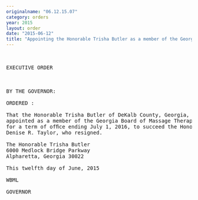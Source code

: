 ```yaml
---
originalname: "06.12.15.07"
category: orders
year: 2015
layout: order
date: "2015-06-12"
title: "Appointing the Honorable Trisha Butler as a member of the Georgia Board of Massage Therapy"
---
```

<pre>
 

EXECUTIVE ORDER

 

BY THE GOVERNOR:

ORDERED :

That the Honorable Trisha Butler of DeKalb County, Georgia, is
appointed as a member of the Georgia Board of Massage Therapy,
for a term of ofﬁce ending July 1, 2016, to succeed the Honorable
Denise R. Taylor, who resigned.

The Honorable Trisha Butler
6000 Medlock Bridge Parkway
Alpharetta, Georgia 30022

This twelfth day of June, 2015

WBML

GOVERNOR

</pre>
